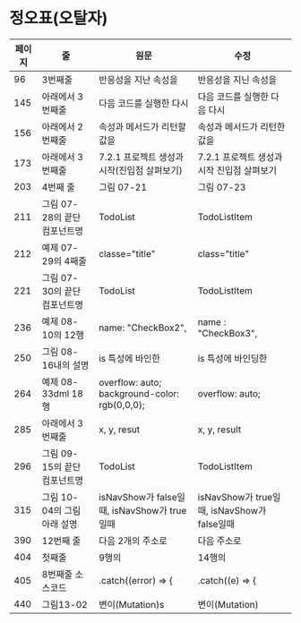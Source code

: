 # 정오표(오탈자)

| 페이지 | 줄  | 원문 | 수정 |
| ------ | --- | ---- | ---- |
| 96 | 3번째줄 | 반응성을 지난 속성을 | 반응성을 지닌 속성을 |
| 145 | 아래에서 3번째줄 | 다음 코드를 실행한 다시 | 다음 코드를 실행한 다음 다시 |
| 156 | 아래에서 2번째줄 | 속성과 메서드가 리턴할 값을 | 속성과 메서드가 리턴한 값을 |
| 173 | 아래에서 3번째줄 | 7.2.1 프로젝트 생성과 시작(진입점 살펴보기) | 7.2.1 프로젝트 생성과 시작 진입점 살펴보기 |
| 203 | 4번째 줄 | 그림 07-21 | 그림 07-23 |
| 211 | 그림 07-28의 끝단 컴포넌트명 | TodoList | TodoListItem |
| 212 | 예제 07-29의 4째줄 | classe="title" | class="title" |
| 221 | 그림 07-30의 끝단 컴포넌트명 | TodoList | TodoListItem |
| 236 | 예제 08-10의 12행  | name: "CheckBox2", | name : "CheckBox3", |
| 250 | 그림 08-16내의 설명 | is 특성에 바인한 | is 특성에 바인딩한 |
| 264 | 예제 08-33dml 18행 | overflow: auto; background-color: rgb(0,0,0); | overflow: auto; |
| 285 | 아래에서 3번째줄 | x, y, resut | x, y, result |
| 296 | 그림 09-15의 끝단 컴포넌트명 | TodoList | TodoListItem |
| 315 | 그림 10-04의 그림 아래 설명 | isNavShow가 false일때,  isNavShow가 true일때 | isNavShow가 true일때,  isNavShow가 false일때 |
| 390 | 12번째 줄 | 다음 2개의 주소로 | 다음 주소로 |
| 404 | 첫째줄 | 9행의| 14행의 |
| 405 | 8번째줄 소스코드 | .catch((error) => { | .catch((e) => { |
| 440 | 그림13-02 | 변이(Mutation)s | 변이(Mutation) |
